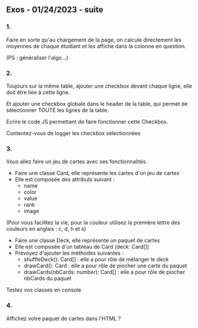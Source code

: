
## Exos - 01/24/2023 - suite

### 1.

Faire en sorte qu'au chargement de la page, on calcule directement les moyennes de chaque étudiant et les affiche dans la colonne en question.

(PS : généraliser l'algo...)

### 2.

Toujours sur la même table, ajouter une checkbox devant chaque ligne, elle doit être liée à cette ligne.


Et ajouter une checkbox globale dans le header de la table, qui permet de sélectionner TOUTE les lignes de la table.

Ecrire le code JS permettant de faire fonctionner cette Checkbox.

Contentez-vous de logger les checkbox sélectionnées

### 3.

Vous allez faire un jeu de cartes avec ses fonctionnalités.

- Faire une classe Card, elle représente les cartes d'un jeu de cartes
- Elle est composée des attributs suivant :
    - name
    - color
    - value
    - rank
    - image

(Pour vous facilitez la vie, pour la couleur utilisez la première lettre des couleurs en anglais : c, d, h et s)

- Faire une classe Deck, elle représente un paquet de cartes
- Elle est composée d'un tableau de Card (deck: Card[])
- Prévoyez d'ajouter les méthodes suivantes :
    - shuffleDeck(): Card[] : elle a pour rôle de mélanger le deck
    - drawCard(): Card : elle a pour rôle de piocher une carte du paquet
    - drawCards(nbCards: number): Card[] : elle a pour rôle de piocher nbCards du paquet

Testez vos classes en console

### 4. 

Affichez votre paquet de cartes dans l'HTML ?

